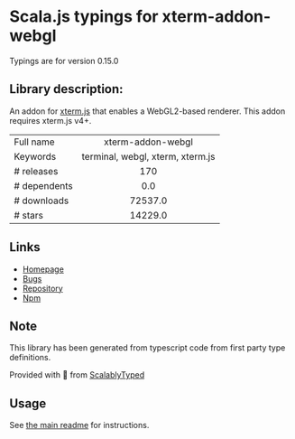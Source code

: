 
# Scala.js typings for xterm-addon-webgl

Typings are for version 0.15.0

## Library description:
An addon for [xterm.js](https://github.com/xtermjs/xterm.js) that enables a WebGL2-based renderer. This addon requires xterm.js v4+.

|                    |                 |
| ------------------ | :-------------: |
| Full name          | xterm-addon-webgl |
| Keywords           | terminal, webgl, xterm, xterm.js |
| # releases         | 170 |
| # dependents       | 0.0 |
| # downloads        | 72537.0 |
| # stars            | 14229.0 |

## Links
- [Homepage](https://github.com/xtermjs/xterm.js#readme)
- [Bugs](https://github.com/xtermjs/xterm.js/issues)
- [Repository](https://github.com/xtermjs/xterm.js)
- [Npm](https://www.npmjs.com/package/xterm-addon-webgl)
    


## Note
This library has been generated from typescript code from first party type definitions.

Provided with :purple_heart: from [ScalablyTyped](https://github.com/oyvindberg/ScalablyTyped)

## Usage
See [the main readme](../../readme.md) for instructions.


